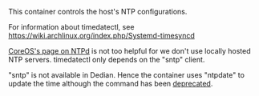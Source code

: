 This container controls the host's NTP configurations.

For information about timedatectl, see https://wiki.archlinux.org/index.php/Systemd-timesyncd

[CoreOS's page on NTPd](https://coreos.com/docs/cluster-management/setup/configuring-date-and-timezone/)
is not too helpful for we don't use locally hosted NTP servers. timedatectl only depends on the "sntp" client.

"sntp" is not available in Dedian. Hence the container uses "ntpdate" to update the time although the command
has been [deprecated](https://support.ntp.org/bin/view/Dev/DeprecatingNtpdate).
